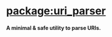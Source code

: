 # [package:uri_parser](https://github.com/alexmercerind/uri_parser)

#### A minimal & safe utility to parse URIs.
